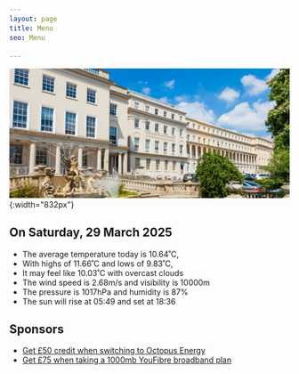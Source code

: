 ```yaml
---
layout: page
title: Menu
seo: Menu

---
```


![Logo](/images/logo.jpg){:width="832px"}

<!-- weather_marker starts -->
## On Saturday, 29 March 2025

- The average temperature today is 10.64˚C,
- With highs of 11.66˚C and lows of 9.83˚C,
- It may feel like 10.03˚C with overcast clouds
- The wind speed is 2.68m/s and visibility is 10000m
- The pressure is 1017hPa and humidity is 87%
- The sun will rise at 05:49 and set at 18:36

<!-- weather_marker ends -->

## Sponsors

- [Get £50 credit when switching to Octopus Energy](https://bit.ly/3oD1nnS)
- [Get £75 when taking a 1000mb YouFibre broadband plan](https://aklam.io/91zWhU?)



